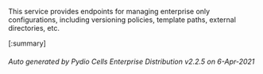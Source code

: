 






This service provides endpoints for managing enterprise only configurations, including versioning policies, template paths, external directories, etc.

[:summary]

###### Auto generated by Pydio Cells Enterprise Distribution v2.2.5 on 6-Apr-2021
